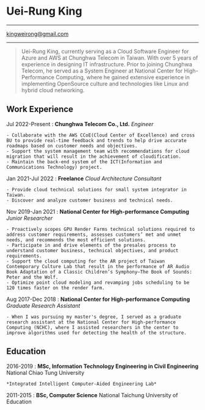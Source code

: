 Uei-Rung King
============

-------------------                 ---------------------
kingweirong@gmail.com
-------------------                 ---------------------

> Uei-Rung King, currently serving as a Cloud Software Engineer for Azure and AWS at Chunghwa Telecom in Taiwan. With over 5 years of experience in designing IT infrastructure. Prior to joining Chunghwa Telecom, he served as a System Engineer at National Center for High-Performance Computing, where he gained extensive experience in implementing OpenSource culture and technologies like Linux and hybrid cloud networking.

Work Experience
---------------

Jul 2022-Present
:  **Chunghwa Telecom Co., Ltd.** _Engineer_

    - Collaborate with the AWS CCoE(Cloud Center of Excellence) and cross BU to provide real-time feedback and trends to help drive accurate roadmaps based on customer needs and objectives.
    - Support the system management team with recommendations for cloud migration that will result in the achievement of cloudification.
    - Maintain the back-end system of the ICT(Information and Communications Technology) project.

Jan 2021-Jul 2022
:   **Freelance** _Cloud Architecture Consultant_

    - Provide cloud technical solutions for small system integrator in Taiwan.
    - Discover and analyze customer business and technical needs.

Nov 2019-Jan 2021
:   **National Center for High-performance Computing** _Junior Researcher_

    - Proactively scopes GPU Render Farms technical solutions required to address customer requirements, assesses customers’ met and unmet needs, and recommends the most efficient solutions.
    - Participate in and drive elements of the presales process to understand customer business, technical objectives, and product requirements.
    - Support the cloud computing for the AR project of Taiwan Contemporary Culture Lab that result in the performance of AR Audio Book Adaptation of a Classic Children’s Symphony—The Book of Sounds: Peter and the Wolf.
    - Optimize point cloud modeling and revamping jobs scheduling to be 120 times faster on the render farm.

Aug 2017-Dec 2018
:   **National Center for High-performance Computing** _Graduate Research Assistant_

    - When I was pursuing my master's degree, I served as a graduate research assistant at the National Center for High-performance Computing (NCHC), where I assisted researchers in the center to improve algorithms used for detecting the health of the structure.

Education
---------

2016-2019
:   **MSc, Information Technology Engineering in Civil Engineering** National Chiao Tung University

    *Integrated Intelligent Computer-Aided Engineering Lab*

2011-2015
:   **BSc, Computer Science** National Taichung University of Education
